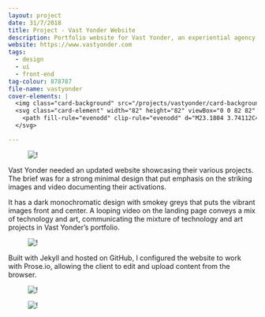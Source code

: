 ```yaml
---
layout: project
date: 31/7/2018
title: Project - Vast Yonder Website
description: Portfolio website for Vast Yonder, an experiential agency
website: https://www.vastyonder.com
tags:
  - design
  - ui
  - front-end
tag-colour: 878787
file-name: vastyonder
cover-elements: | 
  <img class="card-background" src="/projects/vastyonder/card-background-2x.jpg">
  <svg class="card-element" width="82" height="82" viewBox="0 0 82 82" fill="none" xmlns="http://www.w3.org/2000/svg">
    <path fill-rule="evenodd" clip-rule="evenodd" d="M23.1804 3.74112C4.8962 11.9738 -4.09323 33.4246 1.79238 52.5522C2.10331 53.5635 3.27488 54.05 4.25211 53.6072L6.9395 52.3991C7.74461 52.0329 8.13328 51.1473 7.88897 50.3054C3.35817 34.6 10.9983 17.0686 26.1954 10.2245C43.6634 2.35807 64.313 9.81995 72.2253 26.8593C80.1653 43.9533 72.5473 64.196 55.2459 71.9913C39.5713 79.0487 21.2038 73.3525 12.0589 59.3581C11.648 58.7294 10.8484 58.478 10.1599 58.7896L6.98947 60.2163C6.16216 60.5935 5.82901 61.6048 6.30652 62.3702C17.206 79.7102 39.4713 86.937 58.3552 78.431C78.8605 69.1979 87.7277 44.8662 78.1275 24.2025C69.7766 6.22295 46.3897 -6.71098 23.1804 3.74112" fill="#393939"/>
  </svg>

---
```


<figure><img class="hero" src="/projects/{{page.file-name}}/hero2.png" alt="!" /></figure>

Vast Yonder needed an updated website showcasing their various projects. The brief was for a strong minimal design that put emphasis on the striking images and video documenting their activations.

It has a dark monochromatic design with smokey greys that puts the vibrant images front and center. A looping video on the landing page conveys a mix of technology and art, communicating the mixture of technology and art projects in Vast Yonder’s portfolio. 

<figure><img class="image" src="/projects/{{page.file-name}}/1.png" alt="!" /></figure>

Built with Jekyll and hosted on GitHub, I configured the website to work with Prose.io, allowing the client to edit and upload content from the browser.

<figure><img class="image" src="/projects/{{page.file-name}}/3.png" alt="!" /></figure>

<figure><img class="image" src="/projects/{{page.file-name}}/2.png" alt="!" /></figure>